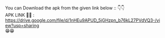 You can Download the apk from the given link below :: 👇👇<br>
APK LINK 📩📩 : https://drive.google.com/file/d/1nHEu9APUD_5jGHzpn_b76kL27PVdVQ3-/view?usp=sharing<br>
😁😁
